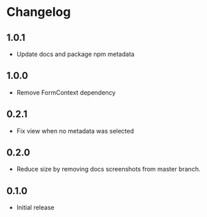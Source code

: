 # Changelog

## 1.0.1

- Update docs and package npm metadata

## 1.0.0

- Remove FormContext dependency

## 0.2.1

- Fix view when no metadata was selected

## 0.2.0

- Reduce size by removing docs screenshots from master branch.

## 0.1.0

- Initial release
